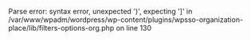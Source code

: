 
Parse error: syntax error, unexpected ')', expecting ']' in /var/www/wpadm/wordpress/wp-content/plugins/wpsso-organization-place/lib/filters-options-org.php on line 130

